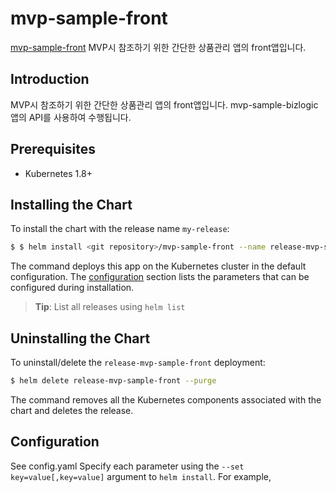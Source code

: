 
# mvp-sample-front

[mvp-sample-front](https://github.com/happycloudpak/helm-charts/tree/master/stable)
MVP시 참조하기 위한 간단한 상품관리 앱의 front앱입니다.

## Introduction

MVP시 참조하기 위한 간단한 상품관리 앱의 front앱입니다.
mvp-sample-bizlogic앱의 API를 사용하여 수행됩니다.

## Prerequisites

- Kubernetes 1.8+

## Installing the Chart

To install the chart with the release name `my-release`:

```bash
$ $ helm install <git repository>/mvp-sample-front --name release-mvp-sample-front

```

The command deploys this app on the Kubernetes cluster in the default configuration. The [configuration](#configuration) section lists the parameters that can be configured during installation.

> **Tip**: List all releases using `helm list`

## Uninstalling the Chart

To uninstall/delete the `release-mvp-sample-front` deployment:

```bash
$ helm delete release-mvp-sample-front --purge
```

The command removes all the Kubernetes components associated with the chart and deletes the release.

## Configuration
See config.yaml 
Specify each parameter using the `--set key=value[,key=value]` argument to `helm install`. For example,

